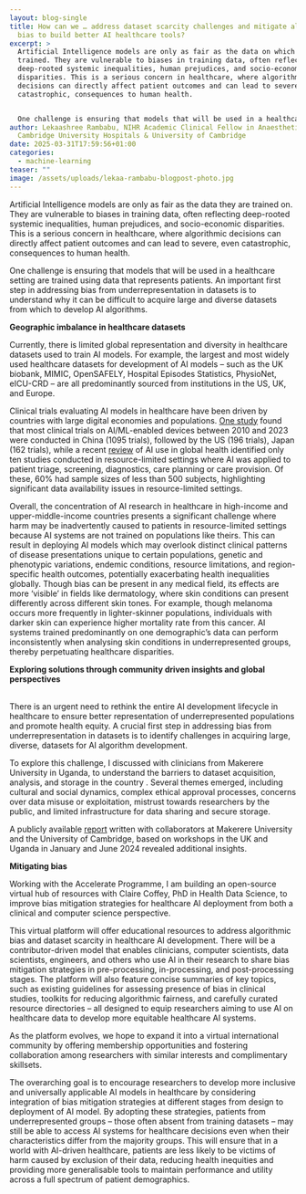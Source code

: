 ```yaml
---
layout: blog-single
title: How can we … address dataset scarcity challenges and mitigate algorithmic
  bias to build better AI healthcare tools?
excerpt: >
  Artificial Intelligence models are only as fair as the data on which they are
  trained. They are vulnerable to biases in training data, often reflecting
  deep-rooted systemic inequalities, human prejudices, and socio-economic
  disparities. This is a serious concern in healthcare, where algorithmic
  decisions can directly affect patient outcomes and can lead to severe, even
  catastrophic, consequences to human health.


  One challenge is ensuring that models that will be used in a healthcare setting are trained using data that represents patients. An important first step in addressing bias from underrepresentation in datasets is to understand why it can be difficult to acquire large and diverse datasets from which to develop AI algorithms.
author: Lekaashree Rambabu, NIHR Academic Clinical Fellow in Anaesthetics,
  Cambridge University Hospitals & University of Cambridge
date: 2025-03-31T17:59:56+01:00
categories:
  - machine-learning
teaser: ""
image: /assets/uploads/lekaa-rambabu-blogpost-photo.jpg
---
```

Artificial Intelligence models are only as fair as the data they are trained on. They are vulnerable to biases in training data, often reflecting deep-rooted systemic inequalities, human prejudices, and socio-economic disparities. This is a serious concern in healthcare, where algorithmic decisions can directly affect patient outcomes and can lead to severe, even catastrophic, consequences to human health.

One challenge is ensuring that models that will be used in a healthcare setting are trained using data that represents patients. An important first step in addressing bias from underrepresentation in datasets is to understand why it can be difficult to acquire large and diverse datasets from which to develop AI algorithms.

**Geographic imbalance in healthcare datasets**

Currently, there is limited global representation and diversity in healthcare datasets used to train AI models. For example, the largest and most widely used healthcare datasets for development of AI models – such as the UK biobank, MIMIC, OpenSAFELY, Hospital Episodes Statistics, PhysioNet, eICU-CRD – are all predominantly sourced from institutions in the US, UK, and Europe.

Clinical trials evaluating AI models in healthcare have been driven by countries with large digital economies and populations. [One study](https://www.researchgate.net/publication/375533567_Development_Pipeline_and_Geographic_Representation_of_Trials_for_Artificial_IntelligenceMachine_Learning-Enabled_Medical_Devices_2010_to_2023) found that most clinical trials on AI/ML-enabled devices between 2010 and 2023 were conducted in China (1095 trials), followed by the US (196 trials), Japan (162 trials), while a recent [review](https://www.nature.com/articles/s41746-022-00700-y) of AI use in global health identified only ten studies conducted in resource-limited settings where AI was applied to patient triage, screening, diagnostics, care planning or care provision. Of these, 60% had sample sizes of less than 500 subjects, highlighting significant data availability issues in resource-limited settings.

Overall, the concentration of AI research in healthcare in high-income and upper-middle-income countries presents a significant challenge where harm may be inadvertently caused to patients in resource-limited settings  because AI systems are not trained on populations like theirs. This can result in deploying AI models which may overlook distinct clinical patterns of disease presentations unique to certain populations, genetic and phenotypic variations, endemic conditions, resource limitations, and region-specific health outcomes, potentially exacerbating health inequalities globally. Though bias can be present in any medical field, its effects are more ‘visible’ in fields like dermatology, where skin conditions can present differently across different skin tones. For example, though melanoma occurs more frequently in lighter-skinner populations, individuals with darker skin can experience higher mortality rate from this cancer. AI systems trained predominantly on one demographic’s data can perform inconsistently when analysing skin conditions in underrepresented groups, thereby perpetuating healthcare disparities. 

**Exploring solutions through community driven insights and global perspectives**

\
There is an urgent need to rethink the entire AI development lifecycle in healthcare to ensure better representation of underrepresented populations and promote health equity. A crucial first step in addressing bias from underrepresentation in datasets is to identify challenges in acquiring large, diverse, datasets for AI algorithm development. 

To explore this challenge, I discussed with clinicians from Makerere University in Uganda, to understand the barriers to dataset acquisition, analysis, and storage in the country  . Several themes emerged, including cultural and social dynamics, complex ethical approval processes, concerns over data misuse or exploitation, mistrust towards researchers by the public, and limited infrastructure for data sharing and secure storage. 

A publicly available [report](https://doi.org/10.5281/zenodo.14503478) written with collaborators at Makerere University and the University of Cambridge, based on workshops in the UK and Uganda in January and June 2024 revealed additional insights. 

**Mitigating bias**

Working with the Accelerate Programme, I am building an open-source virtual hub of resources with Claire Coffey, PhD in Health Data Science, to improve bias mitigation strategies for healthcare AI deployment from both a clinical and computer science perspective.

This virtual platform will offer educational resources to address algorithmic bias and dataset scarcity in healthcare AI development. There will be a contributor-driven model that enables clinicians, computer scientists, data scientists, engineers, and others who use AI in their research to share bias mitigation strategies in pre-processing, in-processing, and post-processing stages. The platform will also feature concise summaries of key topics, such as existing guidelines for assessing presence of bias in clinical studies, toolkits for reducing algorithmic fairness, and carefully curated resource directories – all designed to equip researchers aiming to use AI on healthcare data to develop more equitable healthcare AI systems.

As the platform evolves, we hope to expand it into a virtual international community by offering membership opportunities and fostering collaboration among researchers with similar interests and complimentary skillsets. 

The overarching goal is to encourage researchers to develop more inclusive and universally applicable AI models in healthcare by considering integration of bias mitigation strategies at different stages from design to deployment of AI model. By adopting these strategies, patients from underrepresented groups – those often absent from training datasets – may still be able to access AI systems for healthcare decisions even when their characteristics differ from the majority groups. This will ensure that in a world with AI-driven healthcare, patients are less likely to be victims of harm caused by exclusion of their data, reducing health inequities and providing more generalisable tools to maintain performance and utility across a full spectrum of patient demographics.